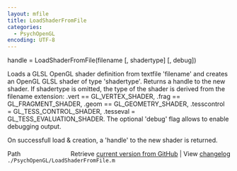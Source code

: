 ```yaml
---
layout: mfile
title: LoadShaderFromFile
categories:
  - PsychOpenGL
encoding: UTF-8
---
```


handle = LoadShaderFromFile(filename [, shadertype] [, debug])

Loads a GLSL OpenGL shader definition from textfile 'filename' and
creates an OpenGL GLSL shader of type 'shadertype'. Returns a handle to
the new shader. If shadertype is omitted, the type of the shader is
derived from the filename extension: .vert == GL\_VERTEX\_SHADER, .frag ==
GL\_FRAGMENT\_SHADER, .geom == GL\_GEOMETRY\_SHADER, .tesscontrol =
GL\_TESS\_CONTROL\_SHADER, .tesseval = GL\_TESS\_EVALUATION\_SHADER. The
optional 'debug' flag allows to enable debugging output.

On successfull load & creation, a 'handle' to the new shader is returned.



<div class="code_header" style="text-align:right;">
  <span style="float:left;">Path&nbsp;&nbsp;</span> <span class="counter">Retrieve <a href=
  "https://raw.github.com/Psychtoolbox-3/Psychtoolbox-3/beta/./PsychOpenGL/LoadShaderFromFile.m">current version from GitHub</a> | View <a href=
  "https://github.com/Psychtoolbox-3/Psychtoolbox-3/commits/beta/./PsychOpenGL/LoadShaderFromFile.m">changelog</a></span>
</div>
<div class="code">
  <code>./PsychOpenGL/LoadShaderFromFile.m</code>
</div>
